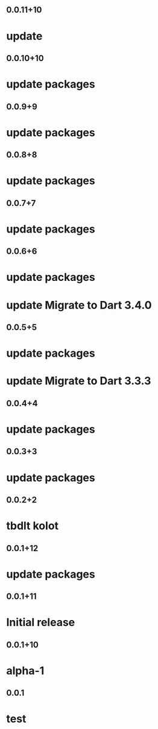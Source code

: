 ## 0.0.11+10
# update

## 0.0.10+10

# update packages

## 0.0.9+9

# update packages

## 0.0.8+8

# update packages

## 0.0.7+7

# update packages

## 0.0.6+6

# update packages
# update Migrate to Dart 3.4.0

## 0.0.5+5

# update packages
# update Migrate to Dart 3.3.3

## 0.0.4+4

# update packages

## 0.0.3+3

# update packages

## 0.0.2+2

# tbdlt kolot

## 0.0.1+12

# update packages

## 0.0.1+11

# Initial release

## 0.0.1+10

# alpha-1

## 0.0.1

# test